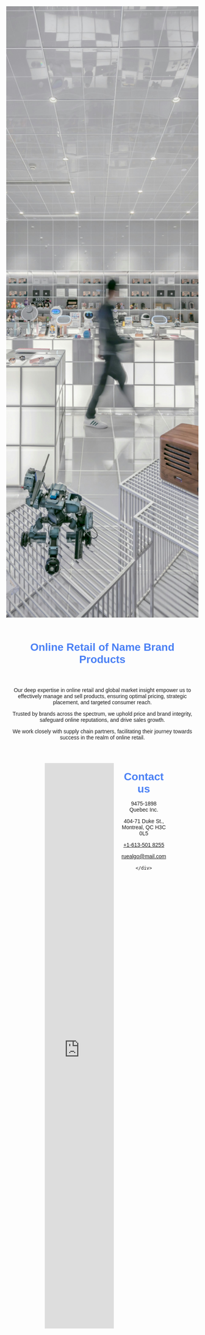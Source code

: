<!-- <!DOCTYPE html>  -->
<html lang="en">
<head>
    <meta charset="UTF-8">
    <meta name="viewport" content="width=device-width, initial-scale=1.0">
    <title>rueAlgo</title>
    <style>
        body {
            margin: 0;
            font-family: 'Arial', sans-serif;
        }
        header {
            display: block;
            text-align: center;
        }
        .header-image {
            width: 100%;
            height: 40vh;
            object-fit: cover;
            object-position: center 48%;
        }
        h1 {
            text-align: center;
            color: #4a80f5;
            padding-top: 20px;
            font-weight: 800; /* Add font-weight property */
        }
        nav ul {
            list-style-type: none;
            padding: 0;
        }
        nav ul li {
            display: inline;
            margin: 0 15px;
        }
        nav ul li a {
            text-decoration: none;
            color: #333;
        }
        .map-container {
            display: flex;
            width: 60%; /* Set width to 80% */
            margin: 0 auto; /* Center the container horizontally */
            height: calc(100vh - 63vh);
            margin-top: -1px;
        }
        .map-container iframe {
            width: 60%;
            height: 100%;
            border: none;
        }
        .map-content {
            width: 40%;
            padding: 20px;
            font-family: 'Arial', sans-serif;
            text-align: center;
#            font-size: 24px; /* Increase font size */
        }
        .map-content span {
            color: #4a80f5; /* Change color of "Contact us" */
            font-weight: 700; /* Add font-weight property */
    	    font-size: 28px; /* Increase font size */
    	    margin-bottom: 20px; /* Add space below the text */ 
       }
        .website-content {
            text-align: center;
            margin-bottom: 60px;
        }
        body {
            margin-bottom: 0;
            padding-bottom: 0;
        }
    </style>
</head>
<body>

<header>
    <img src="photo2.jpg" alt="Office with people working" class="header-image">
    <h1>Online Retail of Name Brand Products</h1>
</header>

<!-- Your website content -->
<div class="website-content">    
    <p>Our deep expertise in online retail and global market insight empower us to effectively manage and sell products, ensuring optimal pricing, strategic placement, and targeted consumer reach.</p>
    <p>Trusted by brands across the spectrum, we uphold price and brand integrity, safeguard online reputations, and drive sales growth.</p>
    <p>We work closely with supply chain partners, facilitating their journey towards success in the realm of online retail.</p>
</div>

<!-- Map Section -->
<div class="map-container">
    <!-- Left side: Google Maps embed -->
    <iframe src="https://www.google.com/maps/embed?pb=!1m14!1m8!1m3!1d2796.691951497211!2d-73.5549447!3d45.4961477!3m2!1i1024!2i768!4f13.1!3m3!1m2!1s0x4cc91af5718d4c33%3A0xf8210e1930cf408d!2s71%20Duke%20St%2C%20Montreal%2C%20QC%20H3C%200L6!5e0!3m2!1sen!2sca!4v1712811276486!5m2!1sen!2sca" frameborder="0" allowfullscreen="" loading="lazy" referrerpolicy="no-referrer-when-downgrade"></iframe>
    <!-- Right side: Text content -->
    <div class="map-content">
        <span>Contact us</span> <!-- Wrap "Contact us" in span element -->
        <p>9475-1898 Quebec Inc.</p>
        <p>404-71 Duke St., Montreal, QC H3C 0L5</p>
	<p><a href="https://wa.me/16135018255">+1-613-501 8255</a></p> <!-- Add WhatsApp link to the phone number -->
	<p><a href="mailto:ruealgo@mail.com">ruealgo@mail.com</a></p> 

<!--    <form action="mailto:ruealgo@mail.com" method="post" enctype="text/plain">
        <input type="text" name="name" placeholder="Your Name">
        <input type="text" name="email" placeholder="Your Email">
        <textarea name="message" placeholder="Your Message"></textarea>
        <input type="submit" value="Send">
    </form>
-->
    </div>
</div>


</body>
</html>
